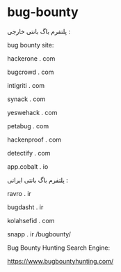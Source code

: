 # bug-bounty
پلتفرم باگ بانتی خارجی :

bug bounty site:

hackerone         .  com

bugcrowd          .  com

intigriti         .  com

synack            .  com

yeswehack         .  com

petabug           .  com

hackenproof       .  com

detectify         .  com

app.cobalt        .  io

پلتفرم باگ بانتی ایرانی :

ravro             .   ir

bugdasht          .   ir

kolahsefid        .   com

snapp             .   ir        /bugbounty/




Bug Bounty Hunting Search Engine:

https://www.bugbountyhunting.com/
